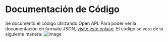 # Documentación de Código

Se documentó el código utilizando Open API. Para poder ver la documentación en formato JSON, [visite este enlace](http://localhost:8080/v3/api-docs).
El codigo se vera de la siguiente manera:
![image](https://github.com/DylanEstrada9838/proyecto/assets/104156855/eaa664f8-5b7c-42f1-a570-aa2bc4db26d9)


